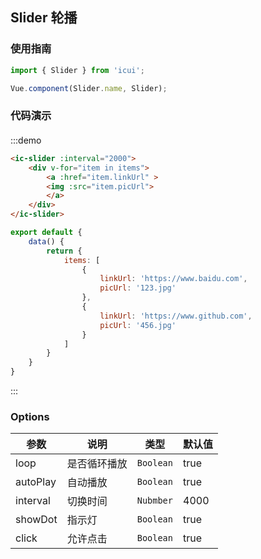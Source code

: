 ## Slider 轮播

### 使用指南
``` javascript
import { Slider } from 'icui';

Vue.component(Slider.name, Slider);
```

### 代码演示

#### 

:::demo
```html
<ic-slider :interval="2000">
    <div v-for="item in items">
        <a :href="item.linkUrl" >
        <img :src="item.picUrl">
        </a>
    </div>
</ic-slider>
```

```js
export default {
    data() {
        return {
            items: [
                {
                    linkUrl: 'https://www.baidu.com',
                    picUrl: '123.jpg'
                },
                {
                    linkUrl: 'https://www.github.com',
                    picUrl: '456.jpg'
                }
            ]
        }
    }
}

```
:::

### Options

| 参数       | 说明      | 类型       | 默认值       |
|-----------|-----------|-----------|-------------|
| loop | 是否循环播放 | `Boolean` | true|
| autoPlay | 自动播放 | `Boolean` | true|
| interval | 切换时间 | `Nubmber` | 4000|
| showDot | 指示灯 | `Boolean` | true|
| click | 允许点击 | `Boolean` | true|

